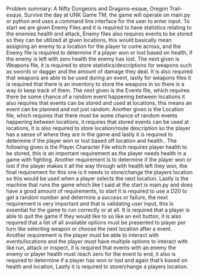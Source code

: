 Problem summary: A Nifty Dungeons and Dragons-esque, Oregon Trail-esque, Survive the day at UNK Game TM, the game will operate on main.py or python and uses a command line interface for the user to enter input. To start we are given Enemy Files and it is required to have statistics relating to the enemies health and attack, Enemy files also requires events to be stored so they can be utilized at given locations, this would basically mean assigning an enemy to a location for the player to come across, and the Enemy file is required to determine if a player won or  lost based on health, if the enemy is left with zero health the enemy has lost. The next given is Weapons file, it is required to store statistics/descriptions for weapons such as swords or dagger and the amount of damage they deal. It is also required that weapons are able to be used during an event, lastly for weapons files it is required that there is an inventory to store the weapons in so there is a way to keep track of them. The next given is the Events file, which requires there be some chance of a random event happening between locations it also requires that events can be stored and used at locations, this means an event can be planned and not just random. Another given is the Location file, which requires that there must be some chance of random events happening between locations, it requires that stored events can be used at locations, it is also required to store location/route description so the player has a sense of where they are in the game and lastly it is required to determine if the player won or lost based off location and health.. The following given is the Player Character File which requires player health to be stored, this is an important requirement as the player needs health in a game with fighting. Another requirement is to determine if the player won or lost if the player makes it all the way through with health left they won, the final requirement for this one is it needs to store/change the players location so this would be used when a player selects the next location.  Lastly is the machine that runs the game which like I said at the start is main.py and does have a good amount of requirements, to start it is required to use a D20 to get a random number and determine a success or failure, the next requirement is very important and that is validating user input, this is essential for the game to run correctly or at all. It is required that a player is able to quit the game if they would like to so like an exit button, it is also required that a list of all available options must be presented to player per turn like selecting weapon or choose the next location after a event.  Another requirement is the player must be able to interact with events/locations and the player must have multiple options to interact with like run, attack or inspect, it is required that events with an enemy the enemy or player health must reach zero for the event to end, it also is required to determine if a player has won or lost and again that’s based on health and location, Lastly it is required to store/change a players location. 
